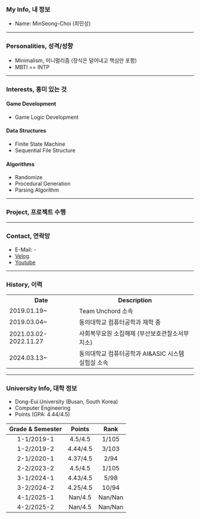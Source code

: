 ### My Info, 내 정보
- Name: MinSeong-Choi (최민성)

---

### Personalities, 성격/성향
- Minimalism, 미니멀리즘 (장식은 덜어내고 핵심만 포함)
- MBTI == INTP

---

### Interests, 흥미 있는 것
#### Game Development
- Game Logic Development
#### Data Structures
- Finite State Machine
- Sequential File Structure
#### Algorithms
- Randomize
- Procedural Generation
- Parsing Algorithm

---

### Project, 프로젝트 수행

---

### Contact, 연락망

- E-Mail: -
- [Velog](https://velog.io/@cheonghaming/posts)
- [Youtube](https://www.youtube.com/@%EC%B2%AD%ED%95%98%EB%B0%8D)

---

### History, 이력
<table>
  <tr>
    <th style="text-align: center">Date</th>
    <th style="text-align: center">Description</th>
  </tr>
  <tr>
    <td>2019.01.19~</td>
    <td>Team Unchord 소속</td>
  <tr>
    <td>2019.03.04~</td>
    <td>동의대학교 컴퓨터공학과 재학 중</td>
  </tr>
  <tr>
    <td>2021.03.02-2022.11.27</td>
    <td>사회복무요원 소집해제 (부산보호관찰소서부지소)</td>
  </tr>
  <tr>
    <td>2024.03.13~</td>
    <td>동의대학교 컴퓨터공학과 AI&ASIC 시스템 실험실 소속</td>
  </tr>
</table>

---

### University Info, 대학 정보
- Dong-Eui University (Busan, South Korea)
- Computer Engineering
- Points (GPA: 4.44/4.5)

|Grade & Semester|Points|Rank|
|:--------------:|:----:|:--:|
|1-1/2019-1|4.5/4.5|1/105|
|1-2/2019-2|4.44/4.5|3/103|
|2-1/2020-1|4.37/4.5|2/94|
|2-2/2023-2|4.5/4.5|1/105|
|3-1/2024-1|4.43/4.5|5/98|
|3-2/2024-2|4.25/4.5|10/94|
|4-1/2025-1|Nan/4.5|Nan/Nan|
|4-2/2025-2|Nan/4.5|Nan/Nan|
